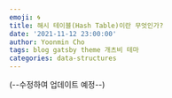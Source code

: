 ```yaml
---
emoji: 🌀
title: 해시 테이블(Hash Table)이란 무엇인가?
date: '2021-11-12 23:00:00'
author: Yoonmin Cho
tags: blog gatsby theme 개츠비 테마
categories: data-structures
---
```


(--수정하여 업데이트 예정--)

```toc

```
